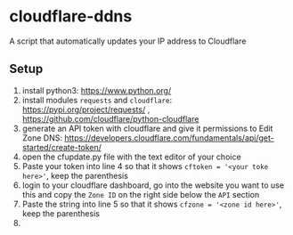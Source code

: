 # cloudflare-ddns
A script that automatically updates your IP address to Cloudflare


## Setup

1. install python3: https://www.python.org/
2. install modules `requests` and `cloudflare`: https://pypi.org/project/requests/ , https://github.com/cloudflare/python-cloudflare
3. generate an API token with cloudflare and give it permissions to Edit Zone DNS: https://developers.cloudflare.com/fundamentals/api/get-started/create-token/
4. open the cfupdate.py file with the text editor of your choice
5. Paste your token into line 4 so that it shows `cftoken = '<your toke here>'`, keep the parenthesis
6. login to your cloudflare dashboard, go into the website you want to use this and copy the `Zone ID` on the right side below the `API` section
7. Paste the string into line 5 so that it shows `cfzone = '<zone id here>'`, keep the parenthesis
8. 
